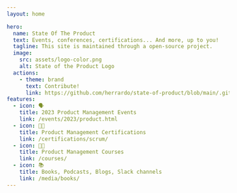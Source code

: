 ```yaml
---
layout: home

hero:
  name: State Of The Product
  text: Events, conferences, certifications... And more, up to you!
  tagline: This site is maintained through a open-source project.
  image:
    src: assets/logo-color.png
    alt: State of the Product Logo
  actions:
    - theme: brand
      text: Contribute!
      link: https://github.com/herrardo/state-of-product/blob/main/.github/CONTRIBUTING.md
features:
  - icon: 🗣️
    title: 2023 Product Management Events
    link: /events/2023/product.html
  - icon: 👩‍🎓
    title: Product Management Certifications
    link: /certifications/scrum/
  - icon: 🧑‍🏫
    title: Product Management Courses
    link: /courses/
  - icon: 📚
    title: Books, Podcasts, Blogs, Slack channels
    link: /media/books/
---
```

